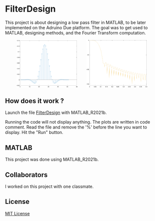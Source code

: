# FilterDesign
This project is about designing a low pass filter in MATLAB, to be later implemented on the Adruino Due platform.
The goal was to get used to MATLAB, designing methods, and the Fourier Transform computation.

<p align="center">
  <img src="img/task1-hL.png" width=40% height=40% "Low pass filter $h_L$ (time domain)">
  &nbsp; &nbsp; &nbsp;
  <img src="img/task1-FhL.png" width=40% height=40% "Low pass filter $H_L$ (frequency domain)">
</p>

## How does it work ?
Launch the file [FilterDesign](FilterDesign.m) with MATLAB_R2021b.

Running the code will not display anything.
The plots are written in code comment. Read the file and remove the '%' before the line you want to display.
Hit the "Run" button.

## MATLAB
This project was done using MATLAB_R2021b.

## Collaborators
I worked on this project with one classmate.

## License
[MIT License](LICENSE)
